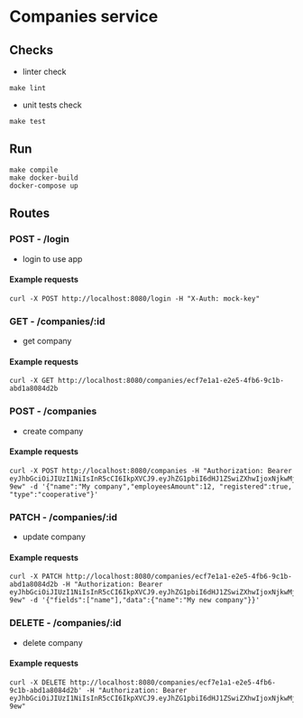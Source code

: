 # Companies service

## Checks

- linter check
```
make lint
```

- unit tests check
```
make test
```

## Run

```
make compile
make docker-build
docker-compose up
```

## Routes

### POST - /login

- login to use app

#### Example requests

```
curl -X POST http://localhost:8080/login -H "X-Auth: mock-key"
```


### GET - /companies/:id

- get company

#### Example requests
```
curl -X GET http://localhost:8080/companies/ecf7e1a1-e2e5-4fb6-9c1b-abd1a8084d2b
```


### POST - /companies

- create company

#### Example requests

```
curl -X POST http://localhost:8080/companies -H "Authorization: Bearer eyJhbGciOiJIUzI1NiIsInR5cCI6IkpXVCJ9.eyJhZG1pbiI6dHJ1ZSwiZXhwIjoxNjkwMjk1NDU2LCJuYW1lIjoiQWRtaW4ifQ.oRTdrsprh9aVtOlSHEdlCN5RVm9xeDKZuD79E0E-9ew" -d '{"name":"My company","employeesAmount":12, "registered":true, "type":"cooperative"}'
```

### PATCH - /companies/:id

- update company

#### Example requests

```
curl -X PATCH http://localhost:8080/companies/ecf7e1a1-e2e5-4fb6-9c1b-abd1a8084d2b -H "Authorization: Bearer eyJhbGciOiJIUzI1NiIsInR5cCI6IkpXVCJ9.eyJhZG1pbiI6dHJ1ZSwiZXhwIjoxNjkwMjk1NDU2LCJuYW1lIjoiQWRtaW4ifQ.oRTdrsprh9aVtOlSHEdlCN5RVm9xeDKZuD79E0E-9ew" -d '{"fields":["name"],"data":{"name":"My new company"}}'
```

### DELETE - /companies/:id

- delete company

#### Example requests

```
curl -X DELETE http://localhost:8080/companies/ecf7e1a1-e2e5-4fb6-9c1b-abd1a8084d2b' -H "Authorization: Bearer eyJhbGciOiJIUzI1NiIsInR5cCI6IkpXVCJ9.eyJhZG1pbiI6dHJ1ZSwiZXhwIjoxNjkwMjk1NDU2LCJuYW1lIjoiQWRtaW4ifQ.oRTdrsprh9aVtOlSHEdlCN5RVm9xeDKZuD79E0E-9ew"
```

